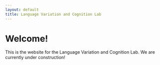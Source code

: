 ```yaml
---
layout: default
title: Language Variation and Cognition Lab
---
```

# Welcome!

This is the website for the Language Variation and Cognition Lab. We are currently under construction! 
